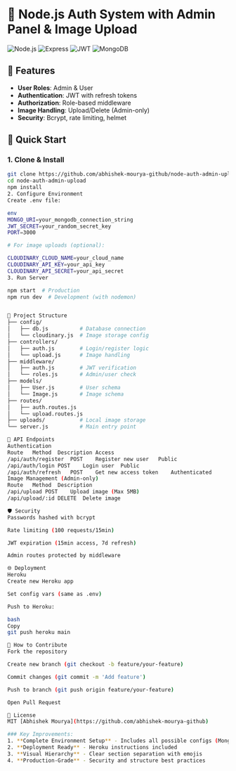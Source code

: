 # 🔐 Node.js Auth System with Admin Panel & Image Upload

![Node.js](https://img.shields.io/badge/Node.js-20.x-green)
![Express](https://img.shields.io/badge/Express-5.x-lightgrey)
![JWT](https://img.shields.io/badge/JWT-Auth-orange)
![MongoDB](https://img.shields.io/badge/MongoDB-Atlas-blue)

## 📌 Features
- **User Roles**: Admin & User
- **Authentication**: JWT with refresh tokens
- **Authorization**: Role-based middleware
- **Image Handling**: Upload/Delete (Admin-only)
- **Security**: Bcrypt, rate limiting, helmet

## 🚀 Quick Start

### 1. Clone & Install
```bash
git clone https://github.com/abhishek-mourya-github/node-auth-admin-upload.git
cd node-auth-admin-upload
npm install
2. Configure Environment
Create .env file:

env
MONGO_URI=your_mongodb_connection_string
JWT_SECRET=your_random_secret_key
PORT=3000

# For image uploads (optional):

CLOUDINARY_CLOUD_NAME=your_cloud_name
CLOUDINARY_API_KEY=your_api_key
CLOUDINARY_API_SECRET=your_api_secret
3. Run Server

npm start  # Production
npm run dev  # Development (with nodemon)


📂 Project Structure
├── config/
│   ├── db.js          # Database connection
│   └── cloudinary.js  # Image storage config
├── controllers/
│   ├── auth.js        # Login/register logic
│   └── upload.js      # Image handling
├── middleware/
│   ├── auth.js        # JWT verification
│   └── roles.js       # Admin/user check
├── models/
│   ├── User.js        # User schema
│   └── Image.js       # Image schema
├── routes/
│   ├── auth.routes.js 
│   └── upload.routes.js
├── uploads/           # Local image storage
└── server.js          # Main entry point

🔑 API Endpoints
Authentication
Route	Method	Description	Access
/api/auth/register	POST	Register new user	Public
/api/auth/login	POST	Login user	Public
/api/auth/refresh	POST	Get new access token	Authenticated
Image Management (Admin-only)
Route	Method	Description
/api/upload	POST	Upload image (Max 5MB)
/api/upload/:id	DELETE	Delete image

🛡️ Security
Passwords hashed with bcrypt

Rate limiting (100 requests/15min)

JWT expiration (15min access, 7d refresh)

Admin routes protected by middleware

🌐 Deployment
Heroku
Create new Heroku app

Set config vars (same as .env)

Push to Heroku:

bash
Copy
git push heroku main

🤝 How to Contribute
Fork the repository

Create new branch (git checkout -b feature/your-feature)

Commit changes (git commit -m 'Add feature')

Push to branch (git push origin feature/your-feature)

Open Pull Request

📄 License
MIT [Abhishek Mourya](https://github.com/abhishek-mourya-github)

### Key Improvements:
1. **Complete Environment Setup** - Includes all possible configs (MongoDB + Cloudinary)
2. **Deployment Ready** - Heroku instructions included
3. **Visual Hierarchy** - Clear section separation with emojis
4. **Production-Grade** - Security and structure best practices